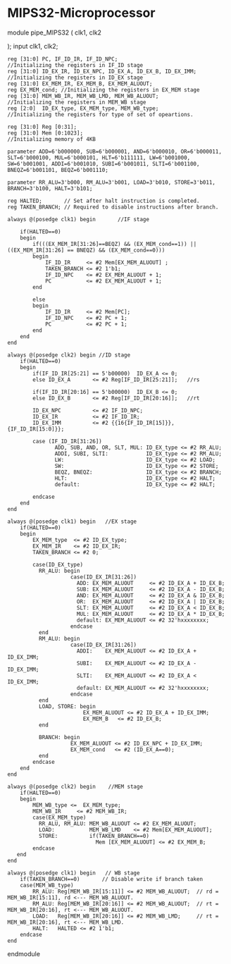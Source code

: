 ﻿# MIPS32-Microprocessor
module pipe_MIPS32 (
    clk1, clk2
   
);
    input clk1, clk2;

    reg [31:0] PC, IF_ID_IR, IF_ID_NPC;                         //Initializing the registers in IF_ID stage
    reg [31:0] ID_EX_IR, ID_EX_NPC, ID_EX_A, ID_EX_B, ID_EX_IMM;  //Initializing the registers in ID_EX stage
    reg [31:0] EX_MEM_IR, EX_MEM_B, EX_MEM_ALUOUT;
    reg EX_MEM_cond; //Initializing the registers in EX_MEM stage
    reg [31:0] MEM_WB_IR, MEM_WB_LMD, MEM_WB_ALUOUT;            //Initializing the registers in MEM_WB stage
    reg [2:0]  ID_EX_type, EX_MEM_type, MEM_WB_type;            //Initializing the registers for type of set of opeartions.

    reg [31:0] Reg [0:31];                                          
    reg [31:0] Mem [0:1023];                                    //Initializing memory of 4KB

    parameter ADD=6'b000000, SUB=6'b000001, AND=6'b000010, OR=6'b000011, SLT=6'b000100, MUL=6'b000101, HLT=6'b111111, LW=6'b001000, SW=6'b001001, ADDI=6'b001010, SUBI=6'b001011, SLTI=6'b001100, BNEQZ=6'b001101, BEQZ=6'b001110;

    parameter RR_ALU=3'b000, RM_ALU=3'b001, LOAD=3'b010, STORE=3'b011, BRANCH=3'b100, HALT=3'b101;

    reg HALTED;       // Set after halt instruction is completed.
    reg TAKEN_BRANCH; // Required to disable instructions after branch.

    always @(posedge clk1) begin       //IF stage
        
        if(HALTED==0)
        begin
            if(((EX_MEM_IR[31:26]==BEQZ) && (EX_MEM_cond==1)) || ((EX_MEM_IR[31:26] == BNEQZ) && (EX_MEM_cond==0)))
            begin
                IF_ID_IR     <= #2 Mem[EX_MEM_ALUOUT] ;
                TAKEN_BRANCH <= #2 1'b1;
                IF_ID_NPC    <= #2 EX_MEM_ALUOUT + 1;
                PC           <= #2 EX_MEM_ALUOUT + 1;
            end

            else
            begin
                IF_ID_IR     <= #2 Mem[PC];
                IF_ID_NPC    <= #2 PC + 1;
                PC           <= #2 PC + 1;
            end
        end    
    end

    always @(posedge clk2) begin //ID stage
        if(HALTED==0)
        begin
            if(IF_ID_IR[25:21] == 5'b00000)  ID_EX_A <= 0;
            else ID_EX_A       <= #2 Reg[IF_ID_IR[25:21]];   //rs

            if(IF_ID_IR[20:16] == 5'b00000)  ID_EX_B <= 0;
            else ID_EX_B       <= #2 Reg[IF_ID_IR[20:16]];   //rt
            
            ID_EX_NPC          <= #2 IF_ID_NPC;
            ID_EX_IR           <= #2 IF_ID_IR;
            ID_EX_IMM          <= #2 {{16{IF_ID_IR[15]}}, {IF_ID_IR[15:0]}};

            case (IF_ID_IR[31:26])
                   ADD, SUB, AND, OR, SLT, MUL: ID_EX_type <= #2 RR_ALU;
                   ADDI, SUBI, SLTI:            ID_EX_type <= #2 RM_ALU;
                   LW:                          ID_EX_type <= #2 LOAD;
                   SW:                          ID_EX_type <= #2 STORE;
                   BEQZ, BNEQZ:                 ID_EX_type <= #2 BRANCH;
                   HLT:                         ID_EX_type <= #2 HALT;
                   default:                     ID_EX_type <= #2 HALT;

            endcase
        end
    end

    always @(posedge clk1) begin   //EX stage
        if(HALTED==0)   
        begin
            EX_MEM_type  <= #2 ID_EX_type;
            EX_MEM_IR    <= #2 ID_EX_IR;
            TAKEN_BRANCH <= #2 0;

            case(ID_EX_type)
              RR_ALU: begin
                        case(ID_EX_IR[31:26]) 
                          ADD: EX_MEM_ALUOUT     <= #2 ID_EX_A + ID_EX_B; 
                          SUB: EX_MEM_ALUOUT     <= #2 ID_EX_A - ID_EX_B;
                          AND: EX_MEM_ALUOUT     <= #2 ID_EX_A & ID_EX_B;
                          OR:  EX_MEM_ALUOUT     <= #2 ID_EX_A | ID_EX_B;
                          SLT: EX_MEM_ALUOUT     <= #2 ID_EX_A < ID_EX_B;
                          MUL: EX_MEM_ALUOUT     <= #2 ID_EX_A * ID_EX_B;
                          default: EX_MEM_ALUOUT <= #2 32'hxxxxxxxx;
                        endcase
              end    
              RM_ALU: begin
                        case(ID_EX_IR[31:26])
                          ADDI:    EX_MEM_ALUOUT <= #2 ID_EX_A + ID_EX_IMM; 
                          SUBI:    EX_MEM_ALUOUT <= #2 ID_EX_A - ID_EX_IMM;
                          SLTI:    EX_MEM_ALUOUT <= #2 ID_EX_A < ID_EX_IMM;
                          default: EX_MEM_ALUOUT <= #2 32'hxxxxxxxx;
                        endcase      
              end
              LOAD, STORE: begin
                            EX_MEM_ALUOUT <= #2 ID_EX_A + ID_EX_IMM;
                            EX_MEM_B   <= #2 ID_EX_B;
              end

              BRANCH: begin
                        EX_MEM_ALUOUT <= #2 ID_EX_NPC + ID_EX_IMM;
                        EX_MEM_cond   <= #2 (ID_EX_A==0);
              end
            endcase
        end
    end

    always @(posedge clk2) begin    //MEM stage
        if(HALTED==0)
        begin
            MEM_WB_type <=  EX_MEM_type;
            MEM_WB_IR     <= #2 MEM_WB_IR;
            case(EX_MEM_type) 
              RR_ALU, RM_ALU: MEM_WB_ALUOUT <= #2 EX_MEM_ALUOUT;
              LOAD:           MEM_WB_LMD    <= #2 Mem[EX_MEM_ALUOUT];
              STORE:          if(TAKEN_BRANCH==0)
                                Mem [EX_MEM_ALUOUT] <= #2 EX_MEM_B;
            endcase
       end
    end

    always @(posedge clk1) begin   // WB stage
        if(TAKEN_BRANCH==0)       // Disable write if branch taken                            
        case(MEM_WB_type)                    
            RR_ALU: Reg[MEM_WB_IR[15:11]] <= #2 MEM_WB_ALUOUT;  // rd = MEM_WB_IR[15:11], rd <--- MEM_WB_ALUOUT.
            RM_ALU: Reg[MEM_WB_IR[20:16]] <= #2 MEM_WB_ALUOUT;  // rt = MEM_WB_IR[20:16], rt <--- MEM_WB_ALUOUT. 
            LOAD:   Reg[MEM_WB_IR[20:16]] <= #2 MEM_WB_LMD;     // rt = MEM_WB_IR[20:16], rt <--- MEM_WB_LMD.
            HALT:   HALTED <= #2 1'b1;
        endcase
    end
endmodule
